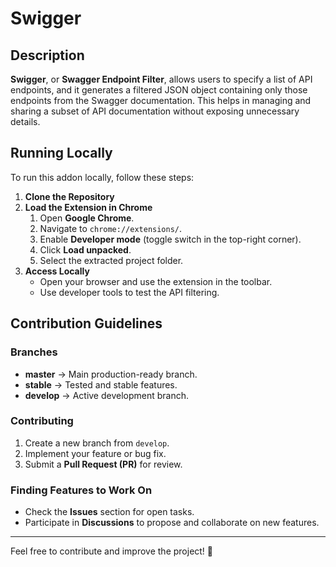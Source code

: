 # Swigger

## Description
**Swigger**, or **Swagger Endpoint Filter**, allows users to specify a list of API endpoints, and it generates a filtered JSON object containing only those endpoints from the Swagger documentation. This helps in managing and sharing a subset of API documentation without exposing unnecessary details.

## Running Locally
To run this addon locally, follow these steps:

1. **Clone the Repository**
2. **Load the Extension in Chrome**
   1. Open **Google Chrome**.
   2. Navigate to `chrome://extensions/`.
   3. Enable **Developer mode** (toggle switch in the top-right corner).
   4. Click **Load unpacked**.
   5. Select the extracted project folder.
3. **Access Locally**
   - Open your browser and use the extension in the toolbar.
   - Use developer tools to test the API filtering.
     
## Contribution Guidelines

### Branches
- **master** → Main production-ready branch.
- **stable** → Tested and stable features.
- **develop** → Active development branch.

### Contributing
1. Create a new branch from `develop`.
2. Implement your feature or bug fix.
3. Submit a **Pull Request (PR)** for review.

### Finding Features to Work On
- Check the **Issues** section for open tasks.
- Participate in **Discussions** to propose and collaborate on new features.

---
Feel free to contribute and improve the project! 🚀
